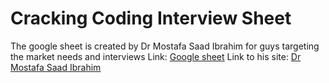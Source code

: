 # Cracking Coding Interview Sheet
The google sheet is created by Dr Mostafa Saad Ibrahim for guys targeting the market needs and interviews
Link: [Google sheet](https://docs.google.com/spreadsheets/d/1ClmoHFMqQKOHinRhrId42sbofQ0T0IyaFzZcEcVvXbU/edit#gid=593476609)
Link to his site: [Dr Mostafa Saad Ibrahim](https://sites.google.com/site/mostafasibrahim/)

